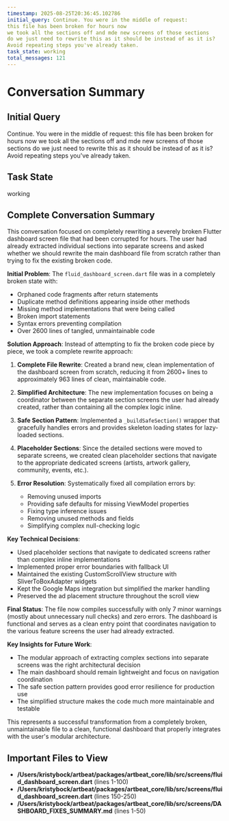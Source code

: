 ```yaml
---
timestamp: 2025-08-25T20:36:45.102786
initial_query: Continue. You were in the middle of request:
this file has been broken for hours now
we took all the sections off and mde new screens of those sections
do we just need to rewrite this as it should be instead of as it is?
Avoid repeating steps you've already taken.
task_state: working
total_messages: 121
---
```


# Conversation Summary

## Initial Query

Continue. You were in the middle of request:
this file has been broken for hours now
we took all the sections off and mde new screens of those sections
do we just need to rewrite this as it should be instead of as it is?
Avoid repeating steps you've already taken.

## Task State

working

## Complete Conversation Summary

This conversation focused on completely rewriting a severely broken Flutter dashboard screen file that had been corrupted for hours. The user had already extracted individual sections into separate screens and asked whether we should rewrite the main dashboard file from scratch rather than trying to fix the existing broken code.

**Initial Problem**: The `fluid_dashboard_screen.dart` file was in a completely broken state with:

- Orphaned code fragments after return statements
- Duplicate method definitions appearing inside other methods
- Missing method implementations that were being called
- Broken import statements
- Syntax errors preventing compilation
- Over 2600 lines of tangled, unmaintainable code

**Solution Approach**: Instead of attempting to fix the broken code piece by piece, we took a complete rewrite approach:

1. **Complete File Rewrite**: Created a brand new, clean implementation of the dashboard screen from scratch, reducing it from 2600+ lines to approximately 963 lines of clean, maintainable code.

2. **Simplified Architecture**: The new implementation focuses on being a coordinator between the separate section screens the user had already created, rather than containing all the complex logic inline.

3. **Safe Section Pattern**: Implemented a `_buildSafeSection()` wrapper that gracefully handles errors and provides skeleton loading states for lazy-loaded sections.

4. **Placeholder Sections**: Since the detailed sections were moved to separate screens, we created clean placeholder sections that navigate to the appropriate dedicated screens (artists, artwork gallery, community, events, etc.).

5. **Error Resolution**: Systematically fixed all compilation errors by:
   - Removing unused imports
   - Providing safe defaults for missing ViewModel properties
   - Fixing type inference issues
   - Removing unused methods and fields
   - Simplifying complex null-checking logic

**Key Technical Decisions**:

- Used placeholder sections that navigate to dedicated screens rather than complex inline implementations
- Implemented proper error boundaries with fallback UI
- Maintained the existing CustomScrollView structure with SliverToBoxAdapter widgets
- Kept the Google Maps integration but simplified the marker handling
- Preserved the ad placement structure throughout the scroll view

**Final Status**: The file now compiles successfully with only 7 minor warnings (mostly about unnecessary null checks) and zero errors. The dashboard is functional and serves as a clean entry point that coordinates navigation to the various feature screens the user had already extracted.

**Key Insights for Future Work**:

- The modular approach of extracting complex sections into separate screens was the right architectural decision
- The main dashboard should remain lightweight and focus on navigation coordination
- The safe section pattern provides good error resilience for production use
- The simplified structure makes the code much more maintainable and testable

This represents a successful transformation from a completely broken, unmaintainable file to a clean, functional dashboard that properly integrates with the user's modular architecture.

## Important Files to View

- **/Users/kristybock/artbeat/packages/artbeat_core/lib/src/screens/fluid_dashboard_screen.dart** (lines 1-100)
- **/Users/kristybock/artbeat/packages/artbeat_core/lib/src/screens/fluid_dashboard_screen.dart** (lines 150-250)
- **/Users/kristybock/artbeat/packages/artbeat_core/lib/src/screens/DASHBOARD_FIXES_SUMMARY.md** (lines 1-50)
